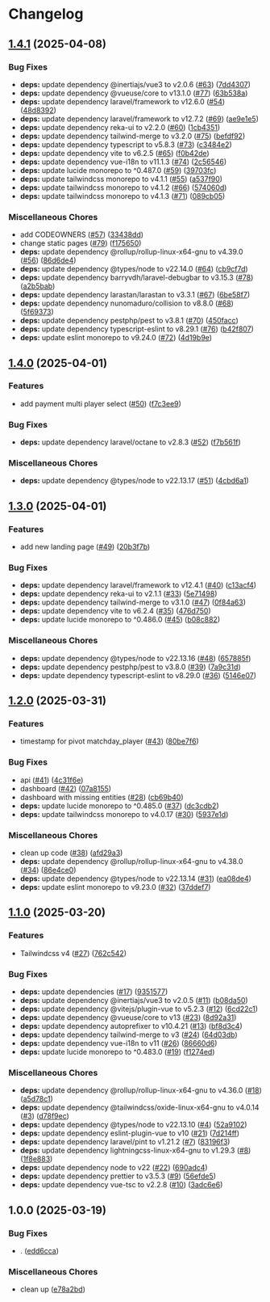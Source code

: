 # Changelog

## [1.4.1](https://github.com/Schnurbus/kegelmaster/compare/v1.4.0...v1.4.1) (2025-04-08)


### Bug Fixes

* **deps:** update dependency @inertiajs/vue3 to v2.0.6 ([#63](https://github.com/Schnurbus/kegelmaster/issues/63)) ([7dd4307](https://github.com/Schnurbus/kegelmaster/commit/7dd4307f0ad2325f8dcc33a32a9ce79e5bbf4ee1))
* **deps:** update dependency @vueuse/core to v13.1.0 ([#77](https://github.com/Schnurbus/kegelmaster/issues/77)) ([63b538a](https://github.com/Schnurbus/kegelmaster/commit/63b538aefe6bfe13ffad2d423493f61421065127))
* **deps:** update dependency laravel/framework to v12.6.0 ([#54](https://github.com/Schnurbus/kegelmaster/issues/54)) ([48d8392](https://github.com/Schnurbus/kegelmaster/commit/48d83925bec2c9fc318ad179ff1f343359751466))
* **deps:** update dependency laravel/framework to v12.7.2 ([#69](https://github.com/Schnurbus/kegelmaster/issues/69)) ([ae9e1e5](https://github.com/Schnurbus/kegelmaster/commit/ae9e1e532acca9508ad139846833b6df822e09a4))
* **deps:** update dependency reka-ui to v2.2.0 ([#60](https://github.com/Schnurbus/kegelmaster/issues/60)) ([1cb4351](https://github.com/Schnurbus/kegelmaster/commit/1cb435176748a44aaced7838949b5c4e80aa8ca0))
* **deps:** update dependency tailwind-merge to v3.2.0 ([#75](https://github.com/Schnurbus/kegelmaster/issues/75)) ([befdf92](https://github.com/Schnurbus/kegelmaster/commit/befdf9263093cb4b2f5f2acb61c4559408e25a23))
* **deps:** update dependency typescript to v5.8.3 ([#73](https://github.com/Schnurbus/kegelmaster/issues/73)) ([c3484e2](https://github.com/Schnurbus/kegelmaster/commit/c3484e23f15f90e9b95d9c373fc3a4098b150e7c))
* **deps:** update dependency vite to v6.2.5 ([#65](https://github.com/Schnurbus/kegelmaster/issues/65)) ([f0b42de](https://github.com/Schnurbus/kegelmaster/commit/f0b42dec34f5225febfee2ec3e935bc6f6b091d5))
* **deps:** update dependency vue-i18n to v11.1.3 ([#74](https://github.com/Schnurbus/kegelmaster/issues/74)) ([2c56546](https://github.com/Schnurbus/kegelmaster/commit/2c56546cf8303aa1bdc7ebca216b524631dfc401))
* **deps:** update lucide monorepo to ^0.487.0 ([#59](https://github.com/Schnurbus/kegelmaster/issues/59)) ([39703fc](https://github.com/Schnurbus/kegelmaster/commit/39703fc0d8f29c783858bd6451d28ad4d21b1b27))
* **deps:** update tailwindcss monorepo to v4.1.1 ([#55](https://github.com/Schnurbus/kegelmaster/issues/55)) ([a537f90](https://github.com/Schnurbus/kegelmaster/commit/a537f904aff6940bcc59dbb0a4279e5ae2cd82ca))
* **deps:** update tailwindcss monorepo to v4.1.2 ([#66](https://github.com/Schnurbus/kegelmaster/issues/66)) ([574060d](https://github.com/Schnurbus/kegelmaster/commit/574060d717468562139eb870672d3d2b649db91d))
* **deps:** update tailwindcss monorepo to v4.1.3 ([#71](https://github.com/Schnurbus/kegelmaster/issues/71)) ([089cb05](https://github.com/Schnurbus/kegelmaster/commit/089cb05f8072113cc4106015e053dd8ad50279f8))


### Miscellaneous Chores

* add CODEOWNERS ([#57](https://github.com/Schnurbus/kegelmaster/issues/57)) ([33438dd](https://github.com/Schnurbus/kegelmaster/commit/33438dd84e364baae560e5e84b4ef1f3d414a198))
* change static pages ([#79](https://github.com/Schnurbus/kegelmaster/issues/79)) ([f175650](https://github.com/Schnurbus/kegelmaster/commit/f17565027dfde31e6a5d1f6e174f2169f32fa9af))
* **deps:** update dependency @rollup/rollup-linux-x64-gnu to v4.39.0 ([#56](https://github.com/Schnurbus/kegelmaster/issues/56)) ([86d6de4](https://github.com/Schnurbus/kegelmaster/commit/86d6de4ec9b1b11514934aa46ed1fe724b809407))
* **deps:** update dependency @types/node to v22.14.0 ([#64](https://github.com/Schnurbus/kegelmaster/issues/64)) ([cb9cf7d](https://github.com/Schnurbus/kegelmaster/commit/cb9cf7dc36090c70b50605430f0122cde8653bcf))
* **deps:** update dependency barryvdh/laravel-debugbar to v3.15.3 ([#78](https://github.com/Schnurbus/kegelmaster/issues/78)) ([a2b5bab](https://github.com/Schnurbus/kegelmaster/commit/a2b5bab8e4c0a62c2c4d9c5dc72c9ffc3b1c23b2))
* **deps:** update dependency larastan/larastan to v3.3.1 ([#67](https://github.com/Schnurbus/kegelmaster/issues/67)) ([6be58f7](https://github.com/Schnurbus/kegelmaster/commit/6be58f7101647fba4510aa50bb407b1f5f30fb3a))
* **deps:** update dependency nunomaduro/collision to v8.8.0 ([#68](https://github.com/Schnurbus/kegelmaster/issues/68)) ([5f69373](https://github.com/Schnurbus/kegelmaster/commit/5f69373818c891f4715db570c8fd16ce5515f643))
* **deps:** update dependency pestphp/pest to v3.8.1 ([#70](https://github.com/Schnurbus/kegelmaster/issues/70)) ([450facc](https://github.com/Schnurbus/kegelmaster/commit/450facc7808ad278d7f80395bbbb4c7c7e491e4d))
* **deps:** update dependency typescript-eslint to v8.29.1 ([#76](https://github.com/Schnurbus/kegelmaster/issues/76)) ([b42f807](https://github.com/Schnurbus/kegelmaster/commit/b42f80740464821029a69581e17be22ae7c2113e))
* **deps:** update eslint monorepo to v9.24.0 ([#72](https://github.com/Schnurbus/kegelmaster/issues/72)) ([4d19b9e](https://github.com/Schnurbus/kegelmaster/commit/4d19b9ecabcde88c966dc64f21d8539d4abc6703))

## [1.4.0](https://github.com/Schnurbus/kegelmaster/compare/v1.3.0...v1.4.0) (2025-04-01)


### Features

* add payment multi player select ([#50](https://github.com/Schnurbus/kegelmaster/issues/50)) ([f7c3ee9](https://github.com/Schnurbus/kegelmaster/commit/f7c3ee9d52416e10afb9b639ee84386ea972b65f))


### Bug Fixes

* **deps:** update dependency laravel/octane to v2.8.3 ([#52](https://github.com/Schnurbus/kegelmaster/issues/52)) ([f7b561f](https://github.com/Schnurbus/kegelmaster/commit/f7b561feea837b1424cb9553d57b29ce721ea9f6))


### Miscellaneous Chores

* **deps:** update dependency @types/node to v22.13.17 ([#51](https://github.com/Schnurbus/kegelmaster/issues/51)) ([4cbd6a1](https://github.com/Schnurbus/kegelmaster/commit/4cbd6a1cec2351d79beb3d4d270773ccd96e1cfd))

## [1.3.0](https://github.com/Schnurbus/kegelmaster/compare/v1.2.0...v1.3.0) (2025-04-01)


### Features

* add new landing page ([#49](https://github.com/Schnurbus/kegelmaster/issues/49)) ([20b3f7b](https://github.com/Schnurbus/kegelmaster/commit/20b3f7b3ac49ef0b36c992213147df0bc0bd837e))


### Bug Fixes

* **deps:** update dependency laravel/framework to v12.4.1 ([#40](https://github.com/Schnurbus/kegelmaster/issues/40)) ([c13acf4](https://github.com/Schnurbus/kegelmaster/commit/c13acf41e6c3e475792f43701b37c7a66558ad47))
* **deps:** update dependency reka-ui to v2.1.1 ([#33](https://github.com/Schnurbus/kegelmaster/issues/33)) ([5e71498](https://github.com/Schnurbus/kegelmaster/commit/5e71498482d6f56ef08fd9ee532ca8efa1bd8e94))
* **deps:** update dependency tailwind-merge to v3.1.0 ([#47](https://github.com/Schnurbus/kegelmaster/issues/47)) ([0f84a63](https://github.com/Schnurbus/kegelmaster/commit/0f84a63cb5026c308099c9c78f41621a34267dec))
* **deps:** update dependency vite to v6.2.4 ([#35](https://github.com/Schnurbus/kegelmaster/issues/35)) ([476d750](https://github.com/Schnurbus/kegelmaster/commit/476d7503bb595e0e98c649f7f9d239ceb6d3f929))
* **deps:** update lucide monorepo to ^0.486.0 ([#45](https://github.com/Schnurbus/kegelmaster/issues/45)) ([b08c882](https://github.com/Schnurbus/kegelmaster/commit/b08c88260237c43d9071f48a52103dba644cb530))


### Miscellaneous Chores

* **deps:** update dependency @types/node to v22.13.16 ([#48](https://github.com/Schnurbus/kegelmaster/issues/48)) ([657885f](https://github.com/Schnurbus/kegelmaster/commit/657885f6a80b63eb1a69632bce30d4e70f52e73f))
* **deps:** update dependency pestphp/pest to v3.8.0 ([#39](https://github.com/Schnurbus/kegelmaster/issues/39)) ([7a9c31d](https://github.com/Schnurbus/kegelmaster/commit/7a9c31db4588117de1ad3ec8757a7902a0d1c281))
* **deps:** update dependency typescript-eslint to v8.29.0 ([#36](https://github.com/Schnurbus/kegelmaster/issues/36)) ([5146e07](https://github.com/Schnurbus/kegelmaster/commit/5146e0791ce4a76edffff32084ef7e727c922921))

## [1.2.0](https://github.com/Schnurbus/kegelmaster/compare/v1.1.0...v1.2.0) (2025-03-31)


### Features

* timestamp for pivot matchday_player ([#43](https://github.com/Schnurbus/kegelmaster/issues/43)) ([80be7f6](https://github.com/Schnurbus/kegelmaster/commit/80be7f6a527eb3a456af47a37adfa8307aef21e8))


### Bug Fixes

* api ([#41](https://github.com/Schnurbus/kegelmaster/issues/41)) ([4c31f6e](https://github.com/Schnurbus/kegelmaster/commit/4c31f6e79d522fa909fc488fa3941e981b01f726))
* dashboard ([#42](https://github.com/Schnurbus/kegelmaster/issues/42)) ([07a8155](https://github.com/Schnurbus/kegelmaster/commit/07a8155b6f9f400807564468698aef4240f27880))
* dashboard with missing entities ([#28](https://github.com/Schnurbus/kegelmaster/issues/28)) ([cb69b40](https://github.com/Schnurbus/kegelmaster/commit/cb69b40930407e52e7ffbf2f2a8bba95b33d3e1e))
* **deps:** update lucide monorepo to ^0.485.0 ([#37](https://github.com/Schnurbus/kegelmaster/issues/37)) ([dc3cdb2](https://github.com/Schnurbus/kegelmaster/commit/dc3cdb2513d24dfa0f26816ab512e93d800659a1))
* **deps:** update tailwindcss monorepo to v4.0.17 ([#30](https://github.com/Schnurbus/kegelmaster/issues/30)) ([5937e1d](https://github.com/Schnurbus/kegelmaster/commit/5937e1d622d1bf6caaa04eba40587ad9179d63a0))


### Miscellaneous Chores

* clean up code ([#38](https://github.com/Schnurbus/kegelmaster/issues/38)) ([afd29a3](https://github.com/Schnurbus/kegelmaster/commit/afd29a3f52aaf1f7597226285e92266c790db6ec))
* **deps:** update dependency @rollup/rollup-linux-x64-gnu to v4.38.0 ([#34](https://github.com/Schnurbus/kegelmaster/issues/34)) ([86e4ce0](https://github.com/Schnurbus/kegelmaster/commit/86e4ce05a0c0a9bc521760ca9effb8692ad3ca84))
* **deps:** update dependency @types/node to v22.13.14 ([#31](https://github.com/Schnurbus/kegelmaster/issues/31)) ([ea08de4](https://github.com/Schnurbus/kegelmaster/commit/ea08de4688b3d8e15eeeaff2079513ec47056349))
* **deps:** update eslint monorepo to v9.23.0 ([#32](https://github.com/Schnurbus/kegelmaster/issues/32)) ([37ddef7](https://github.com/Schnurbus/kegelmaster/commit/37ddef7fc38b005e7add388fdd9a64d677e6bced))

## [1.1.0](https://github.com/Schnurbus/kegelmaster-new/compare/v1.0.0...v1.1.0) (2025-03-20)


### Features

* Tailwindcss v4 ([#27](https://github.com/Schnurbus/kegelmaster-new/issues/27)) ([762c542](https://github.com/Schnurbus/kegelmaster-new/commit/762c542519faa7d53f1e1e220a976fdc06d130b0))


### Bug Fixes

* **deps:** update dependencies ([#17](https://github.com/Schnurbus/kegelmaster-new/issues/17)) ([9351577](https://github.com/Schnurbus/kegelmaster-new/commit/9351577a349183ea3404d02c11567add85bfc742))
* **deps:** update dependency @inertiajs/vue3 to v2.0.5 ([#11](https://github.com/Schnurbus/kegelmaster-new/issues/11)) ([b08da50](https://github.com/Schnurbus/kegelmaster-new/commit/b08da50c2b219060e0334826b77e3a2b7535ede0))
* **deps:** update dependency @vitejs/plugin-vue to v5.2.3 ([#12](https://github.com/Schnurbus/kegelmaster-new/issues/12)) ([6cd22c1](https://github.com/Schnurbus/kegelmaster-new/commit/6cd22c1d351f207c08e5c05f90e12f4902b6a840))
* **deps:** update dependency @vueuse/core to v13 ([#23](https://github.com/Schnurbus/kegelmaster-new/issues/23)) ([8d92a31](https://github.com/Schnurbus/kegelmaster-new/commit/8d92a31c9cd14ae0907e48a5bb0683f1c6929056))
* **deps:** update dependency autoprefixer to v10.4.21 ([#13](https://github.com/Schnurbus/kegelmaster-new/issues/13)) ([bf8d3c4](https://github.com/Schnurbus/kegelmaster-new/commit/bf8d3c41f8252a8c9d0db720bac679ad728c2fb6))
* **deps:** update dependency tailwind-merge to v3 ([#24](https://github.com/Schnurbus/kegelmaster-new/issues/24)) ([64d03db](https://github.com/Schnurbus/kegelmaster-new/commit/64d03db741e3334b1d96e754f4a008ebf4641bd6))
* **deps:** update dependency vue-i18n to v11 ([#26](https://github.com/Schnurbus/kegelmaster-new/issues/26)) ([86660d6](https://github.com/Schnurbus/kegelmaster-new/commit/86660d631fa688ee4a0ef6176805bbf0ecfa3706))
* **deps:** update lucide monorepo to ^0.483.0 ([#19](https://github.com/Schnurbus/kegelmaster-new/issues/19)) ([f1274ed](https://github.com/Schnurbus/kegelmaster-new/commit/f1274ed37733d8e19c3a16e685d07ce04dd45926))


### Miscellaneous Chores

* **deps:** update dependency @rollup/rollup-linux-x64-gnu to v4.36.0 ([#18](https://github.com/Schnurbus/kegelmaster-new/issues/18)) ([a5d78c1](https://github.com/Schnurbus/kegelmaster-new/commit/a5d78c1d30f54f26f29d0768ae21b02eae1ce0bc))
* **deps:** update dependency @tailwindcss/oxide-linux-x64-gnu to v4.0.14 ([#3](https://github.com/Schnurbus/kegelmaster-new/issues/3)) ([d78f9ec](https://github.com/Schnurbus/kegelmaster-new/commit/d78f9ecba5632482307e22149d2d55274f4bc338))
* **deps:** update dependency @types/node to v22.13.10 ([#4](https://github.com/Schnurbus/kegelmaster-new/issues/4)) ([52a9102](https://github.com/Schnurbus/kegelmaster-new/commit/52a910278f1003fb86ece0b85c8c2e4f238ad5cd))
* **deps:** update dependency eslint-plugin-vue to v10 ([#21](https://github.com/Schnurbus/kegelmaster-new/issues/21)) ([7d214ff](https://github.com/Schnurbus/kegelmaster-new/commit/7d214ff3d68ea4a17c702ae22df6dfb479751658))
* **deps:** update dependency laravel/pint to v1.21.2 ([#7](https://github.com/Schnurbus/kegelmaster-new/issues/7)) ([83196f3](https://github.com/Schnurbus/kegelmaster-new/commit/83196f33719a513e7b5a8de49e0d0010198f67c7))
* **deps:** update dependency lightningcss-linux-x64-gnu to v1.29.3 ([#8](https://github.com/Schnurbus/kegelmaster-new/issues/8)) ([1f8e883](https://github.com/Schnurbus/kegelmaster-new/commit/1f8e883186f7cc69b119ccb545a0c929bb95925a))
* **deps:** update dependency node to v22 ([#22](https://github.com/Schnurbus/kegelmaster-new/issues/22)) ([690adc4](https://github.com/Schnurbus/kegelmaster-new/commit/690adc4366811ef44d7ef0f9c1f9c9a4ed4be3ae))
* **deps:** update dependency prettier to v3.5.3 ([#9](https://github.com/Schnurbus/kegelmaster-new/issues/9)) ([56efde5](https://github.com/Schnurbus/kegelmaster-new/commit/56efde5538adee81d20725a6a6696da7782e3eed))
* **deps:** update dependency vue-tsc to v2.2.8 ([#10](https://github.com/Schnurbus/kegelmaster-new/issues/10)) ([3adc6e6](https://github.com/Schnurbus/kegelmaster-new/commit/3adc6e6823c80a611105447b86a7f818affe30cc))

## 1.0.0 (2025-03-19)


### Bug Fixes

* . ([edd6cca](https://github.com/Schnurbus/kegelmaster-new/commit/edd6cca91cdf75d93633277c21c4d68c97896d42))


### Miscellaneous Chores

* clean up ([e78a2bd](https://github.com/Schnurbus/kegelmaster-new/commit/e78a2bd5fdc9a6614c81f7af92e9f6da839c6727))
